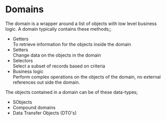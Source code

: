 # Domains

The domain is a wrapper around a list of objects with low level business logic. A domain typically contains these methods;;

- Getters <br/>
  To retrieve information for the objects inside the domain
- Setters <br/>
  Change data on the objects in the domain
- Selectors <br/>
  Select a subset of records based on criteria
- Business logic <br/>
  Perform complex operations on the objects of the domain, no external references out side the domain. 

The objects contained in a domain can be of these data-types;

- SObjects
- Compound domains
- Data Transfer Objects (DTO's)  
